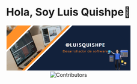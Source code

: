 <h1 align="center">Hola, Soy Luis Quishpe👋</h1>

<div align="center">
  <img src="https://github.com/LUISALEXANDERQUISHPE/imagenes/blob/main/Portada.png?raw=true" style="width: 330px;">
</div>

<div align="center">
  <img src="https://badgen.net/github/contributors/LUISALEXANDERQUISHPE/LUIS-QUISHPE" alt="Contributors">
</div>
